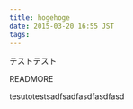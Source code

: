 ```yaml
---
title: hogehoge
date: 2015-03-20 16:55 JST
tags:
---
```


テストテスト

READMORE


tesutotestsadfsadfasdfasdfasd